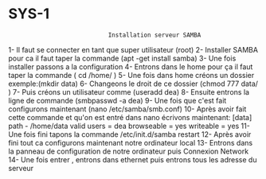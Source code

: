 # SYS-1

								Installation serveur SAMBA 

1- Il faut se connecter en tant que super utilisateur (root)
2- Installer SAMBA pour ca il faut taper la commande (apt -get install samba)
3- Une fois installer passons a la configuration 
4- Entrons dans le home pour ça il faut taper la commande ( cd /home/ )
5- Une fois dans home créons un dossier exemple:(mkdir data)
6- Changeons le droit de ce dossier (chmod 777 data/ )
7- Puis créons un utilisateur comme (useradd dea)
8- Ensuite entrons la ligne de commande (smbpasswd -a dea)
9- Une fois que c'est fait configurons maintenant (nano /etc/samba/smb.conf)
10- Après avoir fait cette commande et qu'on est entré dans nano écrivons maintenant: 
	[data]
	path - /home/data
	valid users = dea
	browseable = yes
	writeable = yes
11- Une fois fini tapons la commande /etc/init.d/samba restart
12- Après avoir fini tout ca configurons maintenant notre ordinateur local 
13- Entrons dans la panneau de configuration de notre ordinateur puis Connexion Network 
14- Une fois entrer , entrons dans ethernet puis entrons tous les adresse du serveur
